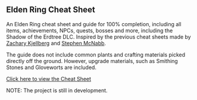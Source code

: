 ## Elden Ring Cheat Sheet

An Elden Ring cheat sheet and guide for 100% completion, including all items, achievements, NPCs, quests, bosses and more, including the Shadow of the Erdtree DLC.
Inspired by the previous cheat sheets made by [Zachary Kjellberg](https://github.com/zkjellberg) and [Stephen McNabb](https://github.com/smcnabb).

The guide does not include common plants and crafting materials picked directly off the ground. However, upgrade materials, such as Smithing Stones and Gloveworts are included.

[Click here to view the Cheat Sheet](https://eldenring.redmaw.dev)

NOTE: The project is still in development.